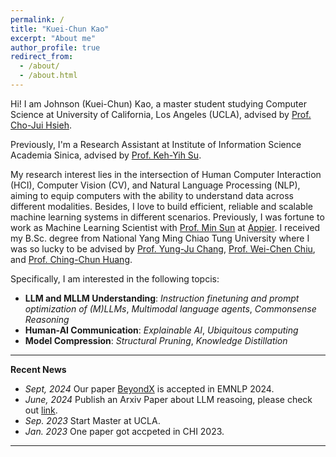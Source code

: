 ```yaml
---
permalink: /
title: "Kuei-Chun Kao"
excerpt: "About me"
author_profile: true
redirect_from: 
  - /about/
  - /about.html
---
```


Hi! I am Johnson (Kuei-Chun) Kao, a master student studying Computer Science at University of California, Los Angeles (UCLA), advised by [Prof. Cho-Jui Hsieh](https://web.cs.ucla.edu/~chohsieh/index.html).

Previously, I'm a Research Assistant at Institute of Information Science Academia Sinica, advised by [Prof. Keh-Yih Su](https://homepage.iis.sinica.edu.tw/pages/kysu/index_en.html).

My research interest lies in the intersection of Human Computer Interaction (HCI), Computer Vision (CV), and Natural Language Processing (NLP), aiming to equip computers with the ability to understand data across different modalities. Besides, I love to build efficient, reliable and scalable machine learning systems in different scenarios. Previously, I was fortune to work as Machine Learning Scientist with [Prof. Min Sun](https://aliensunmin.github.io/) at [Appier](https://www.appier.com/en/). I received my B.Sc. degree from National Yang Ming Chiao Tung University where I was so lucky to be advised by [Prof. Yung-Ju Chang](https://www.armuro.info/), [Prof. Wei-Chen Chiu](https://walonchiu.github.io/), and [Prof. Ching-Chun Huang](http://acm.cs.nctu.edu.tw/).

Specifically, I am interested in the following topcis:
- **LLM and MLLM Understanding**: *Instruction finetuning and prompt optimization of (M)LLMs*, *Multimodal language agents*, *Commonsense Reasoning*
- **Human-AI Communication**: *Explainable AI*, *Ubiquitous computing*
- **Model Compression**: *Structural Pruning*, *Knowledge Distillation*

---
**Recent News**
- *Sept, 2024* Our paper [BeyondX](https://arxiv.org/pdf/2407.05134) is accepted in EMNLP 2024.
- *June, 2024* Publish an Arxiv Paper about LLM reasoing, please check out [link](https://johnsonkao0213.github.io/Formulate_and_Solve/).
- *Sep. 2023* Start Master at UCLA.
- *Jan. 2023* One paper got accpeted in CHI 2023.

---
